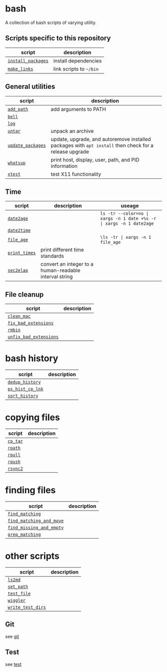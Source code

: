 # bash
A collection of bash scripts of varying utility.

## Scripts specific to this repository

| script               | description                           | 
| -------------------- | ------------------------------------  | 
| [`install_packages`](install_packages.sh) | install dependencies  |
| [`make_links`](make_links.sh) | link scripts to `~/bin`  |

## General utilities

| script               | description                           | 
| -------------------- | ------------------------------------  | 
| [`add_path`](add_path.sh) | add arguments to PATH |
| [`bell`](bell.sh) |
| [`log`](log.sh) |
| [`untar`](untar.sh) | unpack an archive |
| [`update_packages`](update_packages.sh) | update, upgrade, and autoremove installed packages with `apt install`  then check for a release upgrade |
| [`whatsup`](whatsup.sh) | print host, display, user, path, and PID information |
| [`xtest`](xtest.sh) | test X11 functionality |

## Time
| script               | description                           | useage |
| -------------------- | ------------------------------------  | -- |
| [`date2age`](date2age.sh) | | `ls -tr --color=no \| xargs -n 1 date +%s -r \| xargs -n 1 date2age` |
| [`date2time`](date2time.sh) |
| [`file_age`](file_age.sh) | | `\ls -tr \| xargs -n 1 file_age` |
| [`print_times`](print_times.sh) | print different time standards |
| [`sec2elap`](sec2elap.sh) | convert an integer to a human-readable interval string |

## File cleanup
| script               | description                           | 
| -------------------- | ------------------------------------  | 
| [`clean_mac`](clean_mac.sh) |
| [`fix_bad_extensions`](fix_bad_extensions.sh) |
| [`rmbin`](rmbin.sh) |
| [`unfix_bad_extensions`](unfix_bad_extensions.sh) |

# bash history
| script               | description                           | 
| -------------------- | ------------------------------------  | 
| [`dedup_history`](dedup_history.sh) |
| [`ps_hist_cp_lnk`](ps_hist_cp_lnk.sh) |
| [`sort_history`](sort_history.sh) |

# copying files
| script               | description                           | 
| -------------------- | ------------------------------------  | 
| [`cp_tar`](cp_tar.sh) |
| [`rpath`](rpath.sh) |
| [`rpull`](rpull.sh) |
| [`rpush`](rpush.sh) |
| [`rsync2`](rsync2.sh) |

# finding files
| script               | description                           | 
| -------------------- | ------------------------------------  | 
| [`find_matching`](find_matching.sh) |
| [`find_matching_and_move`](find_matching_and_move.sh) |
| [`find_missing_and_empty`](find_missing_and_empty.sh) |
| [`grep_matching`](grep_matching.sh) |

# other scripts
| script               | description                           | 
| -------------------- | ------------------------------------  | 
| [`ls2md`](ls2md.sh) |
| [`set_path`](set_path.sh) |
| [`test_file`](test_file.sh) |
| [`wiggler`](wiggler.sh) |
| [`write_test_dirs`](write_test_dirs.sh) |

## Git
see [git](git)

## Test
see [test](test)
